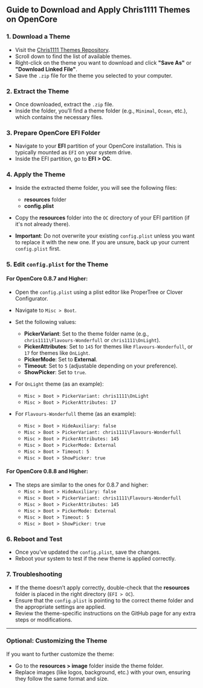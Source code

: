 ## Guide to Download and Apply Chris1111 Themes on OpenCore

### 1. **Download a Theme**
   - Visit the [Chris1111 Themes Repository](https://github.com/chris1111/My-Simple-OC-Themes/blob/master/My-Simple-Theme-OpenCore.md).
   - Scroll down to find the list of available themes.
   - Right-click on the theme you want to download and click **"Save As"** or **"Download Linked File"**.
   - Save the `.zip` file for the theme you selected to your computer.

### 2. **Extract the Theme**
   - Once downloaded, extract the `.zip` file.
   - Inside the folder, you’ll find a theme folder (e.g., `Minimal`, `Ocean`, etc.), which contains the necessary files.

### 3. **Prepare OpenCore EFI Folder**
   - Navigate to your **EFI** partition of your OpenCore installation. This is typically mounted as `EFI` on your system drive.
   - Inside the EFI partition, go to **EFI > OC**.

### 4. **Apply the Theme**
   - Inside the extracted theme folder, you will see the following files:
     - **resources** folder
     - **config.plist**
   
   - Copy the **resources** folder into the `OC` directory of your EFI partition (if it's not already there).
   - **Important**: Do not overwrite your existing `config.plist` unless you want to replace it with the new one. If you are unsure, back up your current `config.plist` first.

### 5. **Edit `config.plist` for the Theme**

#### For OpenCore 0.8.7 and Higher:
   - Open the `config.plist` using a plist editor like ProperTree or Clover Configurator.
   - Navigate to `Misc > Boot`.
   - Set the following values:

     - **PickerVariant**: Set to the theme folder name (e.g., `chris1111\Flavours-Wonderfull` or `chris1111\OnLight`).
     - **PickerAttributes**: Set to `145` for themes like `Flavours-Wonderfull`, or `17` for themes like `OnLight`.
     - **PickerMode**: Set to **External**.
     - **Timeout**: Set to `5` (adjustable depending on your preference).
     - **ShowPicker**: Set to `true`.

   - For `OnLight` theme (as an example):
     - `Misc > Boot > PickerVariant: chris1111\OnLight`
     - `Misc > Boot > PickerAttributes: 17`

   - For `Flavours-Wonderfull` theme (as an example):
     - `Misc > Boot > HideAuxiliary: false`
     - `Misc > Boot > PickerVariant: chris1111\Flavours-Wonderfull`
     - `Misc > Boot > PickerAttributes: 145`
     - `Misc > Boot > PickerMode: External`
     - `Misc > Boot > Timeout: 5`
     - `Misc > Boot > ShowPicker: true`

#### For OpenCore 0.8.8 and Higher:
   - The steps are similar to the ones for 0.8.7 and higher:
     - `Misc > Boot > HideAuxiliary: false`
     - `Misc > Boot > PickerVariant: chris1111\Flavours-Wonderfull`
     - `Misc > Boot > PickerAttributes: 145`
     - `Misc > Boot > PickerMode: External`
     - `Misc > Boot > Timeout: 5`
     - `Misc > Boot > ShowPicker: true`

### 6. **Reboot and Test**
   - Once you've updated the `config.plist`, save the changes.
   - Reboot your system to test if the new theme is applied correctly.

### 7. **Troubleshooting**
   - If the theme doesn’t apply correctly, double-check that the **resources** folder is placed in the right directory (`EFI > OC`).
   - Ensure that the `config.plist` is pointing to the correct theme folder and the appropriate settings are applied.
   - Review the theme-specific instructions on the GitHub page for any extra steps or modifications.

---

### Optional: Customizing the Theme
If you want to further customize the theme:
   - Go to the **resources > image** folder inside the theme folder.
   - Replace images (like logos, background, etc.) with your own, ensuring they follow the same format and size.
